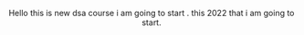 <header>

Hello this is new dsa course  i am going to start . 
this 2022 that i am going to start. 

</footer>

